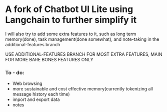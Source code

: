 # A fork of Chatbot UI Lite using Langchain to further simplify it
I will also try to add some extra features to it, such as long term memory(done), task management(done somewhat), and note-taking in the additional-features branch

USE ADDITIONAL-FEATURES BRANCH FOR MOST EXTRA FEATURES, MAIN FOR MORE BARE BONES FEATURES ONLY

### To - do:
 - Web browsing
 - more sustainable and cost effective memory(currently tokenizing all message history each time)
 - import and export data
 - notes

